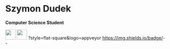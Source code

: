# Szymon Dudek
**Computer Science Student**

[<img height="32" width="32" src="https://cdn.simpleicons.org/linkedin/#0A66C2>" />](https://www.youtube.com/) [<img height="32" width="32" src="https://cdn.simpleicons.org/gmail/#EA4335" />](mailto:simod2002@gmail.com)
?style=flat-square&logo=appveyor https://img.shields.io/badge/<heh>-<MES>-<green>
